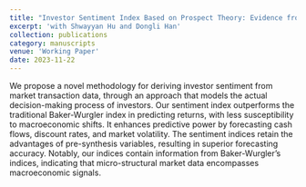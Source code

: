 ```yaml
---
title: "Investor Sentiment Index Based on Prospect Theory: Evidence from China"
excerpt: 'with Shwayyan Hu and Dongli Han'
collection: publications
category: manuscripts
venue: 'Working Paper'
date: 2023-11-22
---
```


We propose a novel methodology for deriving investor sentiment from market transaction data, through an approach that models the actual decision-making process of investors. Our sentiment index outperforms the traditional Baker-Wurgler index in predicting returns, with less susceptibility to macroeconomic shifts. It enhances predictive power by forecasting cash flows, discount rates, and market volatility. The sentiment indices retain the advantages of pre-synthesis variables, resulting in superior forecasting accuracy. Notably, our indices contain information from Baker-Wurgler’s indices, indicating that micro-structural market data encompasses macroeconomic signals.

